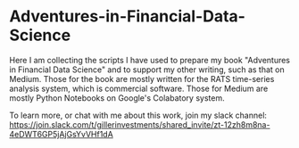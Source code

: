 # Adventures-in-Financial-Data-Science
Here I am collecting the scripts I have used to prepare my book "Adventures in Financial Data Science" and to support my other writing, such as that on Medium.
Those for the book are mostly written for the RATS time-series analysis system, which is commercial software. Those for Medium are mostly Python Notebooks on 
Google's Colabatory system.

To learn more, or chat with me about this work, join my slack channel: https://join.slack.com/t/gillerinvestments/shared_invite/zt-12zh8m8na-4eDWT6GP5jAjGsYvVHf1dA
